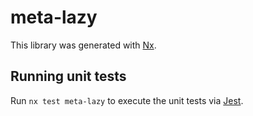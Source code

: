 # meta-lazy

This library was generated with [Nx](https://nx.dev).

## Running unit tests

Run `nx test meta-lazy` to execute the unit tests via [Jest](https://jestjs.io).
